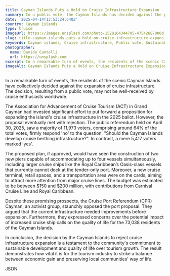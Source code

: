 ```yaml
---
title: Cayman Islands Puts a Hold on Cruise Infrastructure Expansion
summary: In a public vote, the Cayman Islands has decided against the proposed expansion of its cruise infrastructure, prioritising sustainable development and quality of life over tourism growth.
date: '2025-04-14T13:53:24.640Z'
country: Cayman Islands
type: Cruise
imageUrl: https://images.unsplash.com/photo-1528164344705-47542687000d
slug: title-cayman-islands-puts-a-hold-on-cruise-infrastructure-expansion
keywords: Cayman islands, Cruise infrastructure, Public vote, Sustainable development, Tourism, International, Worldwide, Global destinations, World travel, Destinations, Places to visit, Travel guide, Vacation spots, Best places, Hidden gems
photographer:
  name: Davide Cantelli
  url: https://unsplash.com
excerpt: In a remarkable turn of events, the residents of the scenic Cayman Islands have collectively decided against the expansion of cruise...
imageAlt: Cayman Islands Puts a Hold on Cruise Infrastructure Expansion | Photo by Davide Cantelli
---
```


In a remarkable turn of events, the residents of the scenic Cayman Islands have collectively decided against the expansion of cruise infrastructure. The decision, resulting from a public vote, may not be well-received by cruise enthusiasts worldwide.

The Association for Advancement of Cruise Tourism (ACT) in Grand Cayman had invested significant effort to put forward a proposition for expanding the island's cruise infrastructure in the 2025 ballot. However, the proposal eventually met with rejection. The public referendum held on April 30, 2025, saw a majority of 11,973 voters, comprising around 64% of the total votes, firmly respond 'no' to the question, "Should the Cayman Islands develop cruise berthing infrastructure?". In contrast, a mere 5,417 voters marked 'yes'.

The proposed plan, if approved, would have seen the construction of two new piers capable of accommodating up to four vessels simultaneously, including larger cruise ships like the Royal Caribbean’s Oasis-class vessels that currently cannot dock at the tender-only port. Moreover, a new cruise terminal, retail spaces, and a transportation area were on the cards, aiming to attract more attention from major cruise lines. The budget was estimated to be between $150 and $200 million, with contributions from Carnival Cruise Line and Royal Caribbean.

Despite these promising prospects, the Cruise Port Referendum (CPR) Cayman, an activist group, staunchly opposed the port proposal. They argued that the current infrastructure needed improvements before expansion. Furthermore, they expressed concerns over the potential impact of increased cruise ship calls on the quality of life for the 73,038 residents of the Cayman Islands.

In conclusion, the decision by the Cayman Islands to reject cruise infrastructure expansion is a testament to the community's commitment to sustainable development and quality of life over tourism growth. The result demonstrates how vital it is for the tourism industry to strike a balance between economic gain and preserving local communities' way of life.

JSON
